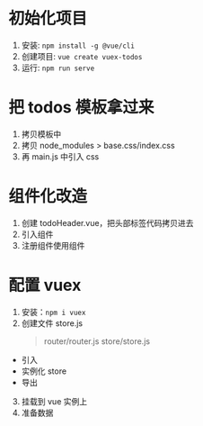 # 初始化项目

1. 安装: `npm install -g @vue/cli`
2. 创建项目: `vue create vuex-todos`
3. 运行: `npm run serve`

# 把 todos 模板拿过来

1. 拷贝模板中 <section>
2. 拷贝 node_modules > base.css/index.css
3. 再 main.js 中引入 css

# 组件化改造

1. 创建 todoHeader.vue，把头部标签代码拷贝进去
2. 引入组件
3. 注册组件使用组件

# 配置 vuex

1. 安装：`npm i vuex`
2. 创建文件 store.js
   > router/router.js
   > store/store.js

- 引入
- 实例化 store
- 导出

3. 挂载到 vue 实例上
4. 准备数据
